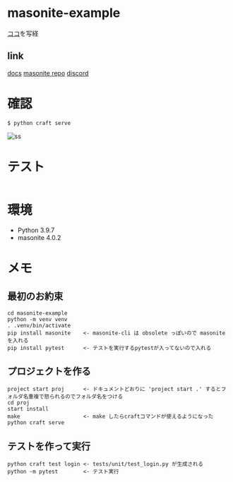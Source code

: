# masonite-example

[ココ](https://qiita.com/dumblepy/items/9aaf2e56fee05851117c)を写経

## link
[docs](https://github.com/MasoniteFramework/masonite)
[masonite repo](https://github.com/MasoniteFramework/masonite)
[discord](https://discord.com/invite/TwKeFahmPZ)

# 確認

```
$ python craft serve
```

![ss](./doc-image/ss1.png)

# テスト

```
```

# 環境
- Python 3.9.7
- masonite 4.0.2

# メモ

## 最初のお約束
```
cd masonite-example
python -m venv venv
. .venv/bin/activate
pip install masonite	<- masonite-cli は obsolete っぽいので masonite を入れる
pip install pytest      <- テストを実行するpytestが入ってないので入れる
```

## プロジェクトを作る
```
project start proj		<- ドキュメントどおりに 'project start .' するとフォルダ名重複で怒られるのでフォルダ名をつける
cd proj
start install
make					<- make したらcraftコマンドが使えるようになった
python craft serve
```


## テストを作って実行
```
python craft test login	<- tests/unit/test_login.py が生成される
python -m pytest		<- テスト実行
```

## 
```

```
## 
```
```
## 
```
```
## 
```
```
## 
```
```
